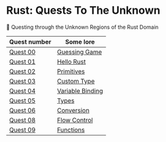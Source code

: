 # Rust: Quests To The Unknown

:beginner: Questing through the Unknown Regions of the Rust Domain

Quest number           | Some lore
-----------------------|----------
[Quest 00](quest00/)   | [Guessing Game][q00]
[Quest 01](quest01/)   | [Hello Rust][q01]
[Quest 02](quest02/)   | [Primitives][q02]
[Quest 03](quest03/)   | [Custom Type][q03]
[Quest 04](quest04/)   | [Variable Binding][q04]
[Quest 05](quest05/)   | [Types][q05]
[Quest 06](quest06/)   | [Conversion][q06]
[Quest 08](quest08/)   | [Flow Control][q08]
[Quest 09](quest09/)   | [Functions][q08]


<!-- links -->

[q00]: https://doc.rust-lang.org/stable/book/second-edition/ch02-00-guessing-game-tutorial.html
[q01]: https://rustbyexample.com/hello.html
[q02]: https://rustbyexample.com/primitives.html
[q03]: https://rustbyexample.com/custom_types.html
[q04]: https://rustbyexample.com/variable_bindings.html
[q05]: https://rustbyexample.com/types.html
[q06]: https://rustbyexample.com/conversion.html
[q08]: https://rustbyexample.com/fn.html
